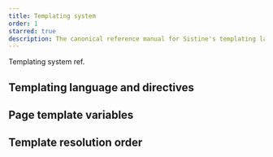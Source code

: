```yaml
---
title: Templating system
order: 1
starred: true
description: The canonical reference manual for Sistine's templating language and system
---
```


Templating system ref.

## Templating language and directives

## Page template variables

## Template resolution order

